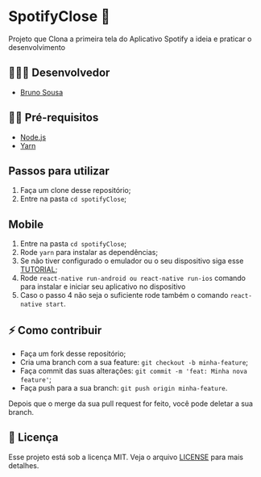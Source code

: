 # SpotifyClose 🚀

Projeto que Clona a primeira tela do Aplicativo Spotify a ideia e praticar o desenvolvimento

## 👨🏼‍💻 Desenvolvedor 

- [Bruno Sousa](https://www.linkedin.com/in/brunosousa01/)

## ✋🏻 Pré-requisitos

- [Node.js](https://nodejs.org/en/)
- [Yarn](https://yarnpkg.com/pt-BR/docs/install)


## Passos para utilizar 
1. Faça um clone desse repositório;
2. Entre na pasta `cd spotifyClose`;

## Mobile
1. Entre na pasta `cd spotifyClose`;
2. Rode `yarn` para instalar as dependências;
3. Se não tiver configurado o emulador ou o seu dispositivo siga esse [TUTORIAL](https://github.com/brunosousadev/ambiente-react-native);
4. Rode `react-native run-android ou react-native run-ios` comando para instalar e iniciar seu aplicativo no dispositivo
5. Caso o passo 4 não seja o suficiente rode também o comando `react-native start`.


## ⚡️ Como contribuir

- Faça um fork desse repositório;
- Cria uma branch com a sua feature: `git checkout -b minha-feature`;
- Faça commit das suas alterações: `git commit -m 'feat: Minha nova feature'`;
- Faça push para a sua branch: `git push origin minha-feature`.

Depois que o merge da sua pull request for feito, você pode deletar a sua branch.


## 📝 Licença

Esse projeto está sob a licença MIT. Veja o arquivo [LICENSE](LICENSE.md) para mais detalhes.
